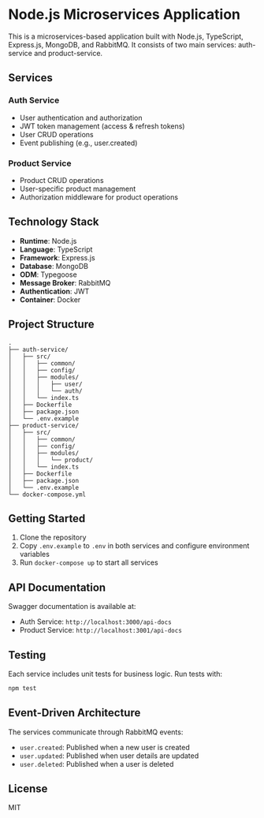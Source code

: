 # Node.js Microservices Application

This is a microservices-based application built with Node.js, TypeScript, Express.js, MongoDB, and RabbitMQ. It consists of two main services: auth-service and product-service.

## Services

### Auth Service
- User authentication and authorization
- JWT token management (access & refresh tokens)
- User CRUD operations
- Event publishing (e.g., user.created)

### Product Service
- Product CRUD operations
- User-specific product management
- Authorization middleware for product operations

## Technology Stack

- **Runtime**: Node.js
- **Language**: TypeScript
- **Framework**: Express.js
- **Database**: MongoDB
- **ODM**: Typegoose
- **Message Broker**: RabbitMQ
- **Authentication**: JWT
- **Container**: Docker

## Project Structure

```
.
├── auth-service/
│   ├── src/
│   │   ├── common/
│   │   ├── config/
│   │   ├── modules/
│   │   │   ├── user/
│   │   │   └── auth/
│   │   └── index.ts
│   ├── Dockerfile
│   ├── package.json
│   └── .env.example
├── product-service/
│   ├── src/
│   │   ├── common/
│   │   ├── config/
│   │   ├── modules/
│   │   │   └── product/
│   │   └── index.ts
│   ├── Dockerfile
│   ├── package.json
│   └── .env.example
└── docker-compose.yml
```

## Getting Started

1. Clone the repository
2. Copy `.env.example` to `.env` in both services and configure environment variables
3. Run `docker-compose up` to start all services

## API Documentation

Swagger documentation is available at:
- Auth Service: `http://localhost:3000/api-docs`
- Product Service: `http://localhost:3001/api-docs`

## Testing

Each service includes unit tests for business logic. Run tests with:

```bash
npm test
```

## Event-Driven Architecture

The services communicate through RabbitMQ events:
- `user.created`: Published when a new user is created
- `user.updated`: Published when user details are updated
- `user.deleted`: Published when a user is deleted

## License

MIT